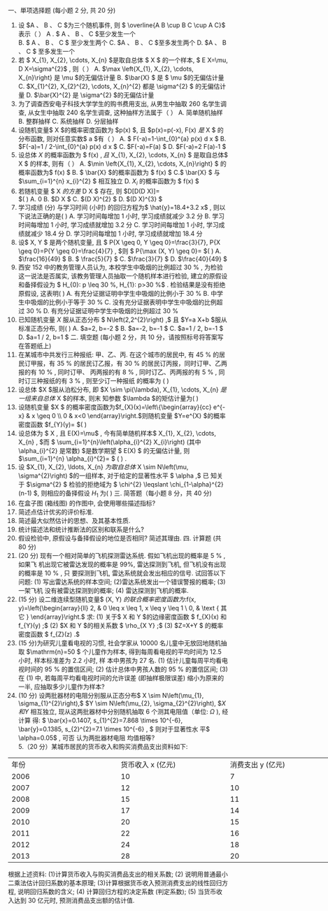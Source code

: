 一、単项选择题 (每小题 2 分, 共 20 分)
 1. 设  $A 、 B 、 C  $为三个随机事件, 则 $ \overline{A B \cup B C \cup A C}$  表示（     ）
 A . $ A 、 B 、 C  $至少发生一个  
 B. $ A 、 B 、 C $ 至少发生两个
 C.  $A 、 B 、 C  $至多发生两个 
 D.  $A 、 B 、 C $ 至多发生一个
 2. 若 $ X_{1}, X_{2}, \cdots, X_{n}  $是取自总体 $ X $ 的一个样本, $ E X=\mu, D X=\sigma^{2}$ , 则（     ）
 A.  $\max \left\{X_{1}, X_{2}, \cdots, X_{n}\right\}  是  \mu  $的无偏估计量
 B.  $\bar{X} $ 是 $ \mu  $的无偏估计量
 C.  $X_{1}^{2}, X_{2}^{2}, \cdots, X_{n}^{2}  都是  \sigma^{2} $ 的无偏估计量
 D.  $\bar{X}^{2}  是  \sigma^{2}  $的无偏估计量
 3. 为了调查西安电子科技大学学生的购书费用支出, 从男生中抽取 260 名学生调查, 从女生中抽取 240 名学生调查, 这种抽样方法属于（     ）
 A. 简单随机抽样
 B. 整群抽样
 C. 系统抽样
 D. 分层抽样
 4. 设随机变量$  X  $的概率密度函数为  $p(x) $, 且  $p(x)=p(-x), F(x)  $是$  X $ 的分布函数, 则对任意实数$  a  $有（    ）
 A. $ F(-a)=1-\int_{0}^{a} p(x) d x $
 B.  $F(-a)=1 / 2-\int_{0}^{a} p(x) d x $
 C.  $F(-a)=F(a) $
 D.  $F(-a)=2 F(a)-1 $
 5. 设总体  $X$  的概率函数为 $ f(x) $, 且$  X_{1}, X_{2}, \cdots, X_{n} $ 是取自总体$  X $ 的样本, 则有（     ）
 A.  $\min \left\{X_{1}, X_{2}, \cdots, X_{n}\right\} $ 的概率函数为$  f(x)  $
 B. $ \bar{X}  $的概率函数为 $ f(x) $
 C.$  \bar{X} $ 与  $\sum_{i=1}^{n} x_{i}^{2} $ 相互独立
 D.  $X_{i}$  的概率函数为 $ f(x) $
 6. 若随机变量 $ X  $的方差$  D X $ 存在, 则  $D[D(D X)]=  
$(    )
 A. $0$
 B.  $D X $
 C.  $(D X)^{2} $
 D.  $(D X)^{3} $
 7. 学习成绩 (分) 与学习时间 (小时) 的回归方程为$  \hat{y}=18.4+3.2 x$ , 则以下说法正确的是(      )
 A. 学习时间每增加 1 小时, 学习成绩就减少  3.2  分
 B. 学习时间每增加 1 小时, 学习成绩就增加  3.2  分
 C. 学习时间每增加 1 小时, 学习成绩就减少  18.4  分
 D. 学习时间每增加 1 小时, 学习成绩就增加  18.4  分
 8. 设$  X, Y $ 是两个随机变量, 且 $ P\{X \geq 0, Y \geq 0\}=\frac{3}{7}, P\{X \geq 0\}=P\{Y \geq 0\}=\frac{4}{7} , $则 $ P\{\max (X, Y) \geq 0\}= $(       )
 A.  $\frac{16}{49} $
 B. $ \frac{5}{7} $
 C.  $\frac{3}{7} $
 D.  $\frac{40}{49} $
 9. 西安 152 中的教务管理人员认为, 本校学生中吸烟的比例超过  30 % , 为检验这一说法是否属实, 该教务管理人员抽取一个随机样本进行检验, 建立的原假设和备择假设为 $ H_{0}: p \leq 30 \%, H_{1}: p>30 \%$ . 检验结果是没有拒绝原假设, 这表明(      )
 A. 有充分证据证明中学生中吸烟的比例小于  30 % 
 B. 中学生中吸烟的比例小于等于  30 % 
 C. 没有充分证据表明中学生中吸烟的比例超过  30 % 
 D. 有充分证据证明中学生中吸烟的比例超过  30 % 
 10. 已知随机变量  $X$  服从正态分布 $ N\left(2,2^{2}\right) ,$ 且  $Y=a X+b  $服从标准正态分布, 则(      )
 A.  $a=2, b=-2 $
 B.  $a=-2, b=-1 $
 C.  $a=1 / 2, b=-1 $
 D.  $a=1 / 2, b=1 $
 二. 填空题 (每小题 2 分，共 10 分，请按照标号将答案写在答题纸上)
 1. 在某城市中共发行三种报纸: 甲、乙、丙. 在这个城市的居民中, 有  45 %  的居民订甲报，有  35 %  的居民订乙报，有  30 %  的居民订丙报，同时订甲、乙两报的有  10 % , 同时订甲、 丙两报的有  8 % , 同时订乙、丙两报的有  5 % , 同时订三种报纸的有  3 % , 则至少订一种报纸 的概率为 (      )
 2. 设总体  $X  $服从泊松分布, 即  $X \sim \pi(\lambda), X_{1}, \cdots, X_{n}  $是一组来自总体$  X  $的样本, 则末 知参数  $\lambda  $的矩估计量为(      )
 3. 设随机变量  $X $ 的概率密度函数为$f_{X}(x)=\left\{\begin{array}{cc}
e^{-x} & x \geq 0 \\
0 & x<0
\end{array}\right.$则随机变量  $Y=e^{X}  $的概率密度函数  $f_{Y}(y)= $(        )
 4. 设总体为 $ X , 且  E(X)=\mu$ , 今有简单随机样本$  X_{1}, X_{2}, \cdots, X_{n} , $而 $ \sum_{i=1}^{n}\left(\alpha_{i}^{2} X_{i}\right)  (其中  \alpha_{i}^{2}  是常数) $是数学期望 $ E(X) $ 的无偏估计量, 则  $\sum_{i=1}^{n} \alpha_{i}^{2}= $ (           )  . 
 5. 设  $X_{1}, X_{2}, \ldots, X_{n}  $为取自总体$  X \sim N\left(\mu, \sigma^{2}\right)  $的一组样本, 对于给定的显著性水平 $ \alpha ,$ 已 知关于  $\sigma^{2} $ 检验的拒绝域为 $ \chi^{2} \leqslant \chi_{1-\alpha}^{2}(n-1) $, 则相应的备择假设  $H_{1}$  为(      )
 三. 简答题（每小题 8 分，共 40 分)
 1. 在盒子图 (箱线图) 的作图中, 会使用哪些描述指标?
 2. 简述点估计优劣的评价标准.
 3. 简述最大似然估计的思想、及其基本性质.
 4. 统计描述法和统计推断法的区别和联系是什么?
 5. 假设检验中, 原假设与备择假设的地位是否相同? 简述其理由.
 四. 计算题 (共 80 分)
 1. (20 分) 现有一个相对简单的飞机探测雷达系统. 假如飞机出现的概率是  5 % , 如果飞 机出现它被雷达发现的概率是 99%, 雷达探测到飞机, 但飞机没有出现的概率是  10 % , 只 要探测到飞机, 雷达系统就会发出相应的信号. 试回答以下问题:
 (1) 写出雷达系统的样本空间;
 (2)雷达系统发出一个错误警报的概率;
 (3)一架飞机 没有被雷达探测到的概率;
 (4) 雷达探测到飞机的概率.
 2. (15 分) 设二维连续型随机变量$  (X, Y)  $的联合概率密度函数为:$f(x, y)=\left\{\begin{array}{ll}
2, & 0 \leq x \leq 1, x \leq y \leq 1 \\
0, & \text { 其它 }
\end{array}\right.$
 求: (1) 关于$  X  和  Y  $的边缘密度函数 $ f_{X}(x)  和  f_{Y}(y) ;$
 (2)  $X  和  Y  $的相关系数 $ \rho_{X Y} ;$
 (3)  $Z=X+Y $ 的概率密度函数 $ f_{Z}(z) .$
 3. (15 分)为研究儿童看电视的习惯, 社会学家从 10000 名儿童中无放回地随机抽取  $\mathrm{n}=50 $ 个儿童作为样本, 得到每周看电视的平均时间为  12.5  小时, 样本标准差为  2.2  小时, 样 本中男孩为 27 名.
 (1) 估计儿童每周平均看电视时间的  95 %  的置信区间;
 (2) 估计总体中男孩人数的  95 %  的置信区间;
 (3) 在 (1) 中, 若每周平均看电视时间的允许误差 (即抽样极限误差) 缩小为原来的 一半, 应抽取多少儿童作为样本? 
 4. (10 分) 设两批器材的电阻分别服从正态分布$  X \sim N\left(\mu_{1}, \sigma_{1}^{2}\right),$ $Y \sim N\left(\mu_{2}, \sigma_{2}^{2}\right), $$X  和  Y$  相互独立, 现从这两批器材中分别随机抽取 6 个测其电阻值（单位:  $\Omega$  ), 经计算 得: $ \bar{x}=0.1407, s_{1}^{2}=7.868 \times 10^{-6}, \bar{y}=0.1385, s_{2}^{2}=7.1 \times 10^{-6} , $
 则对于显著性水 平$  \alpha=0.05$ , 可否 认为两批器材电阻 均值相等?  
 5.（20 分）某城市居民的货币收入和购买消费品支出资料如下:
 <table data-lake-id="CPv7n" id="CPv7n" width-mode="contain" class="lake-table" style="width: 750px"><colgroup><col width="250"><col width="250"><col width="250"></colgroup><tbody><tr data-lake-id="ue742581b" id="ue742581b"><td data-lake-id="udf2d6e90" id="udf2d6e90">年份
 </td><td data-lake-id="u753fe21c" id="u753fe21c">货币收入 x  (亿元) 
 </td><td data-lake-id="ub254ff13" id="ub254ff13"> 消费支出  y  (亿元)
 </td></tr><tr data-lake-id="u85ae5490" id="u85ae5490"><td data-lake-id="ufc5a7bf3" id="ufc5a7bf3">2006
 </td><td data-lake-id="ud688d5c0" id="ud688d5c0">10
 </td><td data-lake-id="u1ad1efba" id="u1ad1efba">7
 </td></tr><tr data-lake-id="ub4479919" id="ub4479919"><td data-lake-id="u833d3644" id="u833d3644">2007
 </td><td data-lake-id="uf33401ae" id="uf33401ae">12
 </td><td data-lake-id="u41272960" id="u41272960">10
 </td></tr><tr data-lake-id="u58c6fe95" id="u58c6fe95"><td data-lake-id="u4a0745cc" id="u4a0745cc">2008
 </td><td data-lake-id="u6768467f" id="u6768467f">15
 </td><td data-lake-id="u2f9f28d4" id="u2f9f28d4">11
 </td></tr><tr data-lake-id="ucec62667" id="ucec62667"><td data-lake-id="u4772cc4a" id="u4772cc4a">2009
 </td><td data-lake-id="uf70d8bc3" id="uf70d8bc3">17
 </td><td data-lake-id="uce4e4df7" id="uce4e4df7">14
 </td></tr><tr data-lake-id="ubcb460cc" id="ubcb460cc"><td data-lake-id="u8a4cac05" id="u8a4cac05">2010
 </td><td data-lake-id="u6a984a7f" id="u6a984a7f">20
 </td><td data-lake-id="ua98e6ea2" id="ua98e6ea2">15
 </td></tr><tr data-lake-id="ueac9013f" id="ueac9013f"><td data-lake-id="u3e8a841b" id="u3e8a841b">2011
 </td><td data-lake-id="ue316f62e" id="ue316f62e">22
 </td><td data-lake-id="u0bfcf6d4" id="u0bfcf6d4">16
 </td></tr><tr data-lake-id="ucd6e9054" id="ucd6e9054"><td data-lake-id="u2882bfa4" id="u2882bfa4">2012
 </td><td data-lake-id="ube3f159b" id="ube3f159b">24
 </td><td data-lake-id="uc5c7b6c1" id="uc5c7b6c1">18
 </td></tr><tr data-lake-id="ub831e554" id="ub831e554"><td data-lake-id="uf6b41437" id="uf6b41437">2013
 </td><td data-lake-id="u92b540b4" id="u92b540b4">28
 </td><td data-lake-id="udd2a4df6" id="udd2a4df6">20
 </td></tr></tbody></table>根据上述资料:
 (1)计算货币收入与购买消费品支出的相关系数;
 (2) 说明用普通最小二乘法估计回归系数的基本原理;
 (3)计算根据货币收入预测消费支出的线性回归方程, 说明回归系数的含义;
 (4) 计算回归方程的决定系数 (判定系数);
 (5) 当货币收入达到 30 亿元时, 预测消费品支出额的估计值.
 ​

 
